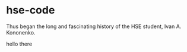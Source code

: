 # hse-code
Thus began the long and fascinating history of the HSE student, Ivan A. Kononenko.


hello there
